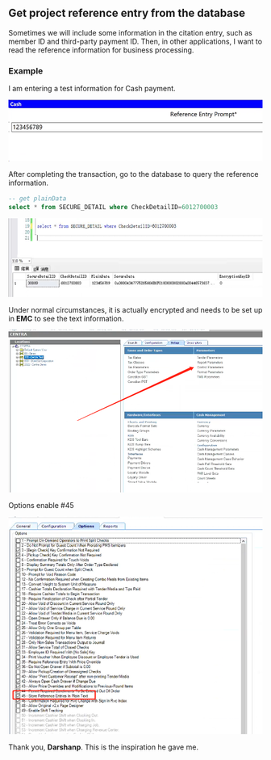 ## Get project reference entry from the database

Sometimes we will include some information in the citation entry, such as member ID and third-party payment ID. Then, in other applications, I want to read the reference information for business processing.

### Example

I am entering a test information for Cash payment.

![image-20230915165333271](./images/image-20230915165333271.png)

After completing the transaction, go to the database to query the reference information.

```sql
-- get plainData
select * from SECURE_DETAIL where CheckDetailID=6012700003

```



![image-20230915170003507](./images/image-20230915170003507.png)



Under normal circumstances, it is actually encrypted and needs to be set up in **EMC** to see the text information.



![image-20230915170226549](./images/image-20230915170226549.png)



Options  enable #45

![image-20230915170334288](./images/image-20230915170334288.png)



Thank you, **Darshanp**. This is the inspiration he gave me.